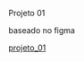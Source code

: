 Projeto 01

baseado no figma

<a href="https://www.figma.com/file/OJUFwNvCFvLu6Qu3X0Hb6h/Explorer---Projeto-01-(Copy)?type=design&node-id=1-2&mode=design&t=uQTPwVl8e4hSBBAW-0">projeto_01</a>